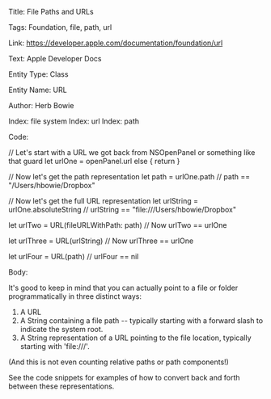 Title:  File Paths and URLs

Tags:   Foundation, file, path, url

Link:   https://developer.apple.com/documentation/foundation/url

Text:   Apple Developer Docs

Entity Type: Class

Entity Name: URL

Author: Herb Bowie

Index:  file system
Index:  url
Index:  path

Code: 

// Let's start with a URL we got back from NSOpenPanel or something like that
guard let urlOne = openPanel.url else { return }

// Now let's get the path representation
let path = urlOne.path
// path == "/Users/hbowie/Dropbox"

// Now let's get the full URL representation
let urlString = urlOne.absoluteString
// urlString == "file:///Users/hbowie/Dropbox"

let urlTwo = URL(fileURLWithPath: path)
// Now urlTwo == urlOne

let urlThree = URL(urlString)
// Now urlThree == urlOne

let urlFour = URL(path)
// urlFour == nil


Body: 

It's good to keep in mind that you can actually point to a file or folder programmatically in three distinct ways:

1. A URL
2. A String containing a file path -- typically starting with a forward slash to indicate the system root. 
3. A String representation of a URL pointing to the file location, typically starting with 'file:///'.

(And this is not even counting relative paths or path components!)

See the code snippets for examples of how to convert back and forth between these representations. 

